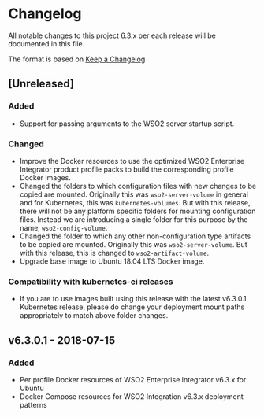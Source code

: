 # Changelog
All notable changes to this project 6.3.x per each release will be documented in this file.

The format is based on [Keep a Changelog](https://keepachangelog.com/en/1.0.0/)

## [Unreleased]

### Added
- Support for passing arguments to the WSO2 server startup script.

### Changed
- Improve the Docker resources to use the optimized WSO2 Enterprise Integrator product profile
packs to build the corresponding profile Docker images.
- Changed the folders to which configuration files with new changes to be copied are mounted.
Originally this was `wso2-server-volume` in general and for Kubernetes, this was
`kubernetes-volumes`. But with this release, there will not be any platform specific
folders for mounting configuration files. Instead we are introducing a single folder
for this purpose by the name, `wso2-config-volume`.
- Changed the folder to which any other non-configuration type artifacts to be copied are mounted.
Originally this was `wso2-server-volume`. But with this release, this is changed to `wso2-artifact-volume`.
- Upgrade base image to Ubuntu 18.04 LTS Docker image.

### Compatibility with kubernetes-ei releases
- If you are to use images built using this release with the latest v6.3.0.1 Kubernetes release, please do change
your deployment mount paths appropriately to match above folder changes.

## v6.3.0.1 - 2018-07-15

### Added
- Per profile Docker resources of WSO2 Enterprise Integrator v6.3.x for Ubuntu
- Docker Compose resources for WSO2 Integration v6.3.x deployment patterns

[v6.3.0.2]: https://github.com/wso2/docker-ei/compare/v6.3.0.1...v6.3.0.2
